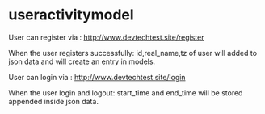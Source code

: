 # useractivitymodel

User can register via : http://www.devtechtest.site/register

When the user registers successfully: id,real_name,tz of user will added to json data and will create an entry in models.

User can login via : http://www.devtechtest.site/login

When the user login and logout: start_time and end_time will be stored appended inside json data.

